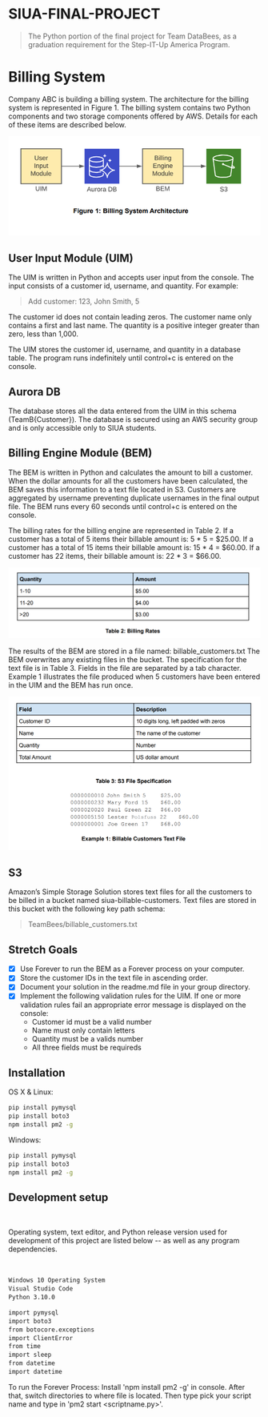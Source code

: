 # SIUA-FINAL-PROJECT 
> The Python portion of the final project for Team DataBees, as a graduation requirement for the Step-IT-Up America Program. 


# Billing System

Company ABC is building a billing system. The architecture for the billing system is represented
in Figure 1. The billing system contains two Python components and two storage components
offered by AWS. Details for each of these items are described below.

![](Figure-1.png)

## User Input Module (UIM)
The UIM is written in Python and accepts user input from the console. The input consists of a
customer id, username, and quantity. For example:

> Add customer: 123, John Smith, 5

The customer id does not contain leading zeros. The customer name only contains a first and
last name. The quantity is a positive integer greater than zero, less than 1,000.

The UIM stores the customer id, username, and quantity in a database table. The program runs
indefinitely until control+c is entered on the console.

## Aurora DB 
The database stores all the data entered from the UIM in this
schema (TeamB{Customer}). The database is secured using an AWS security group and
is only accessible only to SIUA students.

## Billing Engine Module (BEM)
The BEM is written in Python and calculates the amount to bill a customer. When the dollar
amounts for all the customers have been calculated, the BEM saves this information to a text
file located in S3. Customers are aggregated by username preventing duplicate usernames in
the final output file. The BEM runs every 60 seconds until control+c is entered on the
console.

The billing rates for the billing engine are represented in Table 2. If a customer has a total of 5
items their billable amount is: 5 * 5 = $25.00. If a customer has a total of 15 items their billable
amount is: 15 * 4 = $60.00. If a customer has 22 items, their billable amount is:
22 * 3 = $66.00.

![](Figure-2.png)

The results of the BEM are stored in a file named: billable_customers.txt The BEM
overwrites any existing files in the bucket. The specification for the text file is in Table 3. Fields
in the file are separated by a tab character. Example 1 illustrates the file produced when 5
customers have been entered in the UIM and the BEM has run once.

![](Figure-3.png)

## S3
Amazon’s Simple Storage Solution stores text files for all the customers to be billed in a bucket
named siua-billable-customers. Text files are stored in this bucket with the following
key path schema:

> TeamBees/billable_customers.txt

## Stretch Goals 
- [X] Use Forever to run the BEM as a Forever process on your computer.
- [X] Store the customer IDs in the text file in ascending order.
- [X] Document your solution in the readme.md file in your group directory.
- [X] Implement the following validation rules for the UIM. If one or more validation rules fail
an appropriate error message is displayed on the console:
  * Customer id must be a valid number
  * Name must only contain letters
  * Quantity must be a valids number
  * All three fields must be requireds
## Installation

OS X & Linux:

```sh
pip install pymysql
pip install boto3
npm install pm2 -g
```

Windows:

```sh
pip install pymysql
pip install boto3
npm install pm2 -g
```

## Development setup
<br>
<p>Operating system, text editor, and Python release version used for development of this project are listed below -- as well as any program dependencies.</p>
<br>

```sh
Windows 10 Operating System 
Visual Studio Code 
Python 3.10.0
```

```sh
import pymysql
import boto3
from botocore.exceptions 
import ClientError
from time 
import sleep
from datetime 
import datetime
```

To run the Forever Process: 
Install 'npm install pm2 -g' in console. After that, switch directories to where file is located. Then type pick your script name and type in 'pm2 start <scriptname.py>'. 